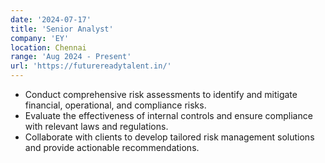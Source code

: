 ```yaml
---
date: '2024-07-17'
title: 'Senior Analyst'
company: 'EY'
location: Chennai
range: 'Aug 2024 - Present'
url: 'https://futurereadytalent.in/'
---
```


- Conduct comprehensive risk assessments to identify and mitigate financial, operational, and compliance risks.
- Evaluate the effectiveness of internal controls and ensure compliance with relevant laws and regulations.
- Collaborate with clients to develop tailored risk management solutions and provide actionable recommendations.
